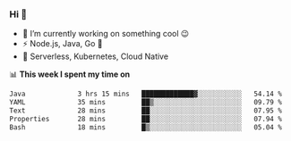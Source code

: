 ### Hi 👋

<!--
**nodejh/nodejh** is a ✨ _special_ ✨ repository because its `README.md` (this file) appears on your GitHub profile.

Here are some ideas to get you started:

- 🔭 I’m currently working on ...
- 🌱 I’m currently learning ...
- 👯 I’m looking to collaborate on ...
- 🤔 I’m looking for help with ...
- 💬 Ask me about ...
- 📫 How to reach me: ...
- 😄 Pronouns: ...
- ⚡ Fun fact: ...
-->

- 🔭 I’m currently working on something cool :wink:
- ⚡ Node.js, Java, Go :thought_balloon:
- 🤖 Serverless, Kubernetes, Cloud Native

📊 **This week I spent my time on**

<!--START_SECTION:waka-->

```txt
Java             3 hrs 15 mins   █████████████▓░░░░░░░░░░░   54.14 %
YAML             35 mins         ██▒░░░░░░░░░░░░░░░░░░░░░░   09.79 %
Text             28 mins         ██░░░░░░░░░░░░░░░░░░░░░░░   07.95 %
Properties       28 mins         ██░░░░░░░░░░░░░░░░░░░░░░░   07.94 %
Bash             18 mins         █▒░░░░░░░░░░░░░░░░░░░░░░░   05.04 %
```

<!--END_SECTION:waka-->


<!--
:traffic_light: **Visitors**

![visitors](https://visitor-badge.glitch.me/badge?page_id=nodejh.nodejh)
-->
